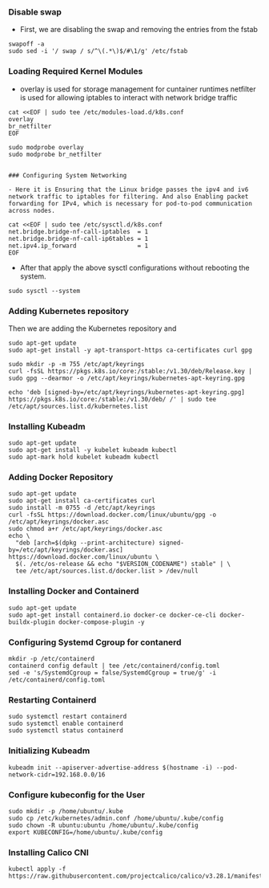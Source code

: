 ### Disable swap

- First, we are disabling the swap and removing the entries from the fstab

```
swapoff -a
sudo sed -i '/ swap / s/^\(.*\)$/#\1/g' /etc/fstab
```
### Loading Required Kernel Modules

- overlay is used for storage management for cuntainer runtimes
netfilter is used for allowing iptables to interact with network bridge traffic

```
cat <<EOF | sudo tee /etc/modules-load.d/k8s.conf
overlay
br_netfilter
EOF
```
```
sudo modprobe overlay
sudo modprobe br_netfilter
```
```

### Configuring System Networking

- Here it is Ensuring that the Linux bridge passes the ipv4 and iv6 network traffic to iptables for filtering. And also Enabling packet forwarding for IPv4, which is necessary for pod-to-pod communication across nodes.

cat <<EOF | sudo tee /etc/sysctl.d/k8s.conf
net.bridge.bridge-nf-call-iptables  = 1
net.bridge.bridge-nf-call-ip6tables = 1
net.ipv4.ip_forward                 = 1
EOF
```
- After that apply the above sysctl configurations without rebooting the system.

```
sudo sysctl --system
```

### Adding Kubernetes repository

Then we are adding the Kubernetes repository and 

```
sudo apt-get update
sudo apt-get install -y apt-transport-https ca-certificates curl gpg

sudo mkdir -p -m 755 /etc/apt/keyrings
curl -fsSL https://pkgs.k8s.io/core:/stable:/v1.30/deb/Release.key | sudo gpg --dearmor -o /etc/apt/keyrings/kubernetes-apt-keyring.gpg

echo 'deb [signed-by=/etc/apt/keyrings/kubernetes-apt-keyring.gpg] https://pkgs.k8s.io/core:/stable:/v1.30/deb/ /' | sudo tee /etc/apt/sources.list.d/kubernetes.list
```

### Installing Kubeadm 

```
sudo apt-get update
sudo apt-get install -y kubelet kubeadm kubectl
sudo apt-mark hold kubelet kubeadm kubectl
```

### Adding Docker Repository

```
sudo apt-get update
sudo apt-get install ca-certificates curl
sudo install -m 0755 -d /etc/apt/keyrings
curl -fsSL https://download.docker.com/linux/ubuntu/gpg -o /etc/apt/keyrings/docker.asc
sudo chmod a+r /etc/apt/keyrings/docker.asc
echo \
  "deb [arch=$(dpkg --print-architecture) signed-by=/etc/apt/keyrings/docker.asc] https://download.docker.com/linux/ubuntu \
  $(. /etc/os-release && echo "$VERSION_CODENAME") stable" | \
  tee /etc/apt/sources.list.d/docker.list > /dev/null
```
### Installing Docker and Containerd

```
sudo apt-get update
sudo apt-get install containerd.io docker-ce docker-ce-cli docker-buildx-plugin docker-compose-plugin -y
```
### Configuring Systemd Cgroup for contanerd

```
mkdir -p /etc/containerd
containerd config default | tee /etc/containerd/config.toml
sed -e 's/SystemdCgroup = false/SystemdCgroup = true/g' -i /etc/containerd/config.toml
```
### Restarting Containerd

```
sudo systemctl restart containerd
sudo systemctl enable containerd
sudo systemctl status containerd
```  
### Initializing Kubeadm

```
kubeadm init --apiserver-advertise-address $(hostname -i) --pod-network-cidr=192.168.0.0/16
```
### Configure kubeconfig for the User

```
sudo mkdir -p /home/ubuntu/.kube
sudo cp /etc/kubernetes/admin.conf /home/ubuntu/.kube/config
sudo chown -R ubuntu:ubuntu /home/ubuntu/.kube/config
export KUBECONFIG=/home/ubuntu/.kube/config
```

### Installing Calico CNI
```
kubectl apply -f https://raw.githubusercontent.com/projectcalico/calico/v3.28.1/manifests/calico.yaml
```
